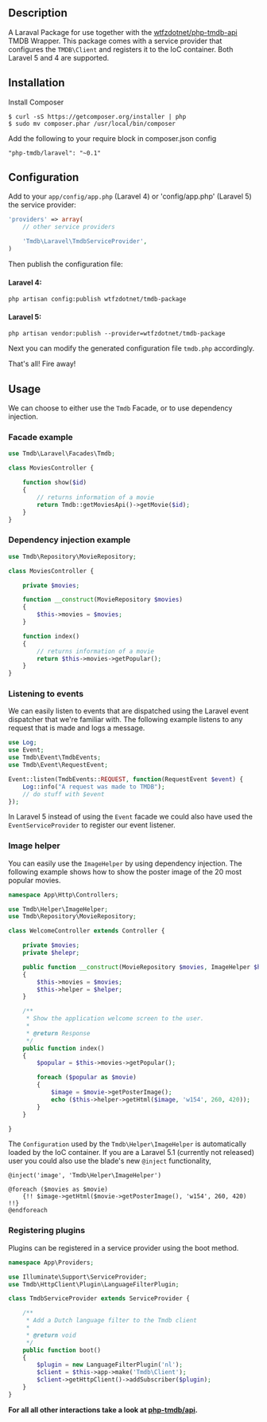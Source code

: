 ## Description
A Laraval Package for use together with the [wtfzdotnet/php-tmdb-api](https://github.com/wtfzdotnet/php-tmdb-api) TMDB Wrapper.
This package comes with a service provider that configures the `TMDB\Client` and registers it to the IoC container.
Both Laravel 5 and 4 are supported.


## Installation
Install Composer

```
$ curl -sS https://getcomposer.org/installer | php
$ sudo mv composer.phar /usr/local/bin/composer
```

Add the following to your require block in composer.json config

```
"php-tmdb/laravel": "~0.1"
```

## Configuration
Add to your `app/config/app.php` (Laravel 4) or 'config/app.php' (Laravel 5) the service provider:

```php
'providers' => array(
    // other service providers

    'Tmdb\Laravel\TmdbServiceProvider',
)
```

Then publish the configuration file:

#### Laravel 4:
```
php artisan config:publish wtfzdotnet/tmdb-package
```

#### Laravel 5:
```
php artisan vendor:publish --provider=wtfzdotnet/tmdb-package
```

Next you can modify the generated configuration file `tmdb.php` accordingly.

That's all! Fire away!

## Usage
We can choose to either use the `Tmdb` Facade, or to use dependency injection.

### Facade example
```php
use Tmdb\Laravel\Facades\Tmdb;

class MoviesController {

    function show($id)
    {
        // returns information of a movie
        return Tmdb::getMoviesApi()->getMovie($id);
    }
}
```

### Dependency injection example
```php
use Tmdb\Repository\MovieRepository;

class MoviesController {

    private $movies;

    function __construct(MovieRepository $movies)
    {
        $this->movies = $movies;
    }

    function index()
    {
        // returns information of a movie
        return $this->movies->getPopular();
    }
}
```

### Listening to events
We can easily listen to events that are dispatched using the Laravel event dispatcher that we're familiar with.
The following example listens to any request that is made and logs a message.
```php
use Log;
use Event;
use Tmdb\Event\TmdbEvents;
use Tmdb\Event\RequestEvent;

Event::listen(TmdbEvents::REQUEST, function(RequestEvent $event) {
    Log::info("A request was made to TMDB");
    // do stuff with $event
});
```
In Laravel 5 instead of using the `Event` facade we could also have used the `EventServiceProvider` to register our event listener.

### Image helper
You can easily use the `ImageHelper` by using dependency injection. The following example shows how to show the poster image of the 20 most popular movies.

```php
namespace App\Http\Controllers;

use Tmdb\Helper\ImageHelper;
use Tmdb\Repository\MovieRepository;

class WelcomeController extends Controller {

    private $movies;
    private $helepr;

    public function __construct(MovieRepository $movies, ImageHelper $helper)
    {
        $this->movies = $movies;
        $this->helper = $helper;
    }

    /**
     * Show the application welcome screen to the user.
     *
     * @return Response
     */
    public function index()
    {
        $popular = $this->movies->getPopular();

        foreach ($popular as $movie)
        {
            $image = $movie->getPosterImage();
            echo ($this->helper->getHtml($image, 'w154', 260, 420));
        }
    }

}
```
The `Configuration` used by the `Tmdb\Helper\ImageHelper` is automatically loaded by the IoC container.
If you are a Laravel 5.1 (currently not released) user you could also use the blade's new `@inject` functionality,
```
@inject('image', 'Tmdb\Helper\ImageHelper')

@foreach ($movies as $movie)
    {!! $image->getHtml($movie->getPosterImage(), 'w154', 260, 420) !!}
@endforeach
```

### Registering plugins
Plugins can be registered in a service provider using the boot method.
```php
namespace App\Providers;

use Illuminate\Support\ServiceProvider;
use Tmdb\HttpClient\Plugin\LanguageFilterPlugin;

class TmdbServiceProvider extends ServiceProvider {

    /**
     * Add a Dutch language filter to the Tmdb client
     *
     * @return void
     */
    public function boot()
    {
        $plugin = new LanguageFilterPlugin('nl');
        $client = $this->app->make('Tmdb\Client');
        $client->getHttpClient()->addSubscriber($plugin);
    }
}
```

**For all all other interactions take a look at [php-tmdb/api](https://github.com/php-tmdb/api).**